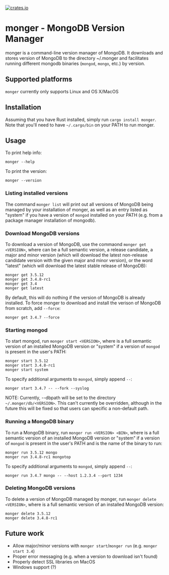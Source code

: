 [![crates.io](https://img.shields.io/crates/v/monger.svg)](https://crates.io/crates/monger)

# monger - MongoDB Version Manager

monger is a command-line version manager of MongoDB. It downloads and stores version of MongoDB to
the directory ~/.monger and facilitates running different mongodb binaries (`mongod`, `mongo`, etc.) 
by version.

## Supported platforms

`monger` currently only supports Linux and OS X/MacOS

## Installation

Assuming that you have Rust installed, simply run `cargo install monger`. Note that you'll need to
have `~/.cargo/bin` on your PATH to run monger. 

## Usage

To print help info:

```
monger --help
```

To print the version:

```
monger --version
```

### Listing installed versions

The command `monger list` will print out all versions of MongoDB being managed by your installation
of monger, as well as an entry listed as "system" if you have a version of `mongod` installed on
your PATH (e.g. from a package manager installation of mongodb).

### Download MongoDB versions

To download a version of MongoDB, use the commaond `monger get <VERSION>`, where <VERSION> can be
a full semantic version, a release candidate, a major and minor version (which will download the
latest non-release candidate version with the given major and minor version), or the word "latest"
(which will download the latest stable release of MongoDB):

```
monger get 3.5.12
monger get 3.4.8-rc1
monger get 3.4
monger get latest
```

By default, this will do nothing if the version of MongoDB is already installed. To force monger to
download and install the verison of MongoDB from scratch, add `--force`:

```
monger get 3.4.7 --force
```

### Starting mongod

To start mongod, run `monger start <VERSION>`, where <VERSION> is a full semantic version of an
installed MongoDB version or "system" if a version of `mongod` is present in the user's PATH:

```
monger start 3.5.12
monger start 3.4.8-rc1
monger start system
```

To specify additional arguments to `mongod`, simply append `--`:

```
monger start 3.4.7 -- --fork --syslog
```

NOTE: Currently, --dbpath will be set to the directory `~/.monger/db/<VERSION>`. This can't
currently be overridden, although in the future this will be fixed so that users can specific a
non-default path.

### Running a MongoDB binary

To run a MongoDB binary, run `monger run <VERSION> <BIN>`, where <VERSION> is a full semantic
version of an installed MongoDB version or "system" if a version of `mongod` is present in the
user's PATH and <BIN> is the name of the binary to run:

```
monger run 3.5.12 mongo
monger run 3.4.8-rc1 mongotop
```

To specify additional arguments to `mongod`, simply append `--`:

```
monger run 3.4.7 mongo -- --host 1.2.3.4 --port 1234
```

### Deleting MongoDB versions

To delete a version of MongoDB managed by monger, run `monger delete <VERSION>`, where <VERSION> is
a full semantic version of an installed MongoDB version:

```
monger delete 3.5.12
monger delete 3.4.8-rc1
```

## Future work

* Allow major/minor versions with `monger start`/`monger run` (e.g. `monger start 3.4`)
* Proper error messaging (e.g. when a version to download isn't found)
* Properly detect SSL libraries on MacOS
* Windows support (?)

